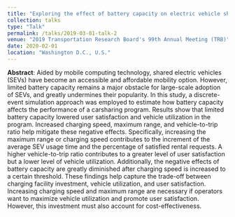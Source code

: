 ```yaml
---
title: "Exploring the effect of battery capacity on electric vehicle sharing programs using a simulation approach"
collection: talks
type: "Talk"
permalink: /talks/2019-03-01-talk-2
venue: "2019 Transportation Research Board's 99th Annual Meeting (TRB)"
date: 2020-02-01
location: "Washington D.C., U.S."
---
```

**Abstract**: Aided by mobile computing technology, shared electric vehicles (SEVs) have become an accessible and affordable mobility option. However, limited battery capacity remains a major obstacle for large-scale adoption of SEVs, and greatly undermines their popularity. In this study, a discrete-event simulation approach was employed to estimate how battery capacity affects the performance of a carsharing program. Results show that limited battery capacity lowered user satisfaction and vehicle utilization in the program. Increased charging speed, maximum range, and vehicle-to-trip ratio help mitigate these negative effects. Specifically, increasing the maximum range or charging speed contributes to the increment of the average SEV usage time and the percentage of satisfied rental requests. A higher vehicle-to-trip ratio contributes to a greater level of user satisfaction but a lower level of vehicle utilization. Additionally, the negative effects of battery capacity are greatly diminished after charging speed is increased to a certain threshold. These findings help capture the trade-off between charging facility investment, vehicle utilization, and user satisfaction. Increasing charging speed and maximum range are necessary if operators want to maximize vehicle utilization and promote user satisfaction. However, this investment must also account for cost-effectiveness.
